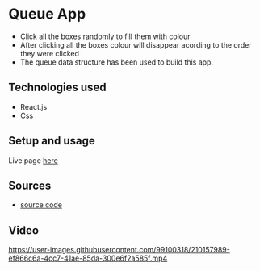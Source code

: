 # Queue App

- Click all the boxes randomly to fill them with colour
- After clicking all the boxes colour will disappear acording to the order they were clicked
- The queue data structure has been used to build this app.

## Technologies used

- React.js
- Css

## Setup and usage

Live page [here](https://queuecolorapp.netlify.app/)

## Sources

- [source code]()

## Video
https://user-images.githubusercontent.com/99100318/210157989-ef866c6a-4cc7-41ae-85da-300e6f2a585f.mp4

